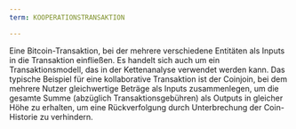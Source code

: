 ```yaml
---
term: KOOPERATIONSTRANSAKTION

---
```

Eine Bitcoin-Transaktion, bei der mehrere verschiedene Entitäten als Inputs in die Transaktion einfließen. Es handelt sich auch um ein Transaktionsmodell, das in der Kettenanalyse verwendet werden kann. Das typische Beispiel für eine kollaborative Transaktion ist der Coinjoin, bei dem mehrere Nutzer gleichwertige Beträge als Inputs zusammenlegen, um die gesamte Summe (abzüglich Transaktionsgebühren) als Outputs in gleicher Höhe zu erhalten, um eine Rückverfolgung durch Unterbrechung der Coin-Historie zu verhindern.
